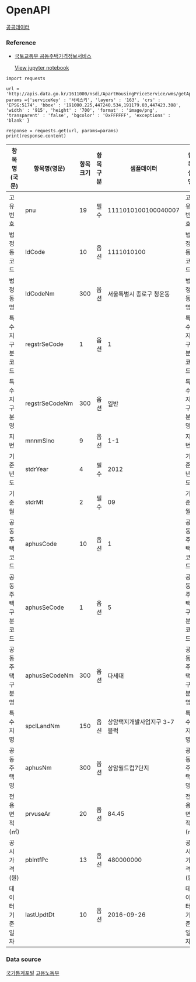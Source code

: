 # OpenAPI

<!---
```
conda install -c conda-forge xmltodict
```
--->

[공공데이터](https://www.data.go.kr/index.do)

### Reference

<!---
- [국토부 한국부동산원_전국 청약 분양정보 상세조회 서비스](https://www.data.go.kr/data/15098547/openapi.do)
```
# Python3 샘플 코드 #

import requests

url = 'http://openapi.reb.or.kr/OpenAPI_ToolInstallPackage/service/rest/ApplyhomeInfoSvc/getLttotPblancList'
params ={'serviceKey' : '서비스키', 'startmonth' : '202101', 'endmonth' : '202103', 'houseSecd' : '01', 'sido' : '강원', 'houseName' : '횡성 벨라시티', 'rentSecd' : '0' }

response = requests.get(url, params=params)
print(response.content)
```

- [국토부 한국수자원공사_토지 분양 정보](https://www.data.go.kr/data/15099019/openapi.do)
- [국토교통부_대지권등록정보조회서비스](https://www.data.go.kr/data/15056691/openapi.do)
- [국토교통부_토지특성정보서비스](https://www.data.go.kr/data/15057558/openapi.do)
- [국토교통부_아파트 분양권전매 신고 자료](https://www.data.go.kr/data/15056782/openapi.do)
--->

- [국토교통부 공동주택가격정보서비스](https://www.data.go.kr/tcs/dss/selectApiDataDetailView.do?publicDataPk=15057988)

  [View jupyter notebook](https://github.com/reejungkim/OpenAPI_Ministry_of_land/blob/main/%EA%B5%AD%ED%86%A0%EA%B5%90%ED%86%B5%EB%B6%80_%EA%B3%B5%EB%8F%99%EC%A3%BC%ED%83%9D%EA%B0%80%EA%B2%A9%EC%A0%95%EB%B3%B4%EC%84%9C%EB%B9%84%EC%8A%A4.ipynb)

```
import requests

url = 'http://apis.data.go.kr/1611000/nsdi/ApartHousingPriceService/wms/getApartHousingPriceWMS'
params ={'serviceKey' : '서비스키', 'layers' : '163', 'crs' : 'EPSG:5174', 'bbox' : '191000.225,447240.534,191179.03,447423.308', 'width' : '915', 'height' : '700', 'format' : 'image/png', 'transparent' : 'false', 'bgcolor' : '0xFFFFFF', 'exceptions' : 'blank' }

response = requests.get(url, params=params)
print(response.content)
```

| 항목명(국문)     | 항목명(영문)   | 항목크기 | 항목구분 | 샘플데이터                   | 항목설명         |
| ---------------- | -------------- | -------- | -------- | ---------------------------- | ---------------- |
| 고유번호         | pnu            | 19       | 필수     | 1111010100100040007          | 고유번호         |
| 법정동코드       | ldCode         | 10       | 옵션     | 1111010100                   | 법정동코드       |
| 법정동명         | ldCodeNm       | 300      | 옵션     | 서울특별시 종로구 청운동     | 법정동명         |
| 특수지구분코드   | regstrSeCode   | 1        | 옵션     | 1                            | 특수지구분코드   |
| 특수지구분명     | regstrSeCodeNm | 300      | 옵션     | 일반                         | 특수지구분명     |
| 지번             | mnnmSlno       | 9        | 옵션     | 1-1                          | 지번             |
| 기준년도         | stdrYear       | 4        | 필수     | 2012                         | 기준년도         |
| 기준월           | stdrMt         | 2        | 필수     | 09                           | 기준월           |
| 공동주택코드     | aphusCode      | 10       | 옵션     | 1                            | 공동주택코드     |
| 공동주택구분코드 | aphusSeCode    | 1        | 옵션     | 5                            | 공동주택구분코드 |
| 공동주택구분명   | aphusSeCodeNm  | 300      | 옵션     | 다세대                       | 공동주택구분명   |
| 특수지명         | spclLandNm     | 150      | 옵션     | 상암택지개발사업지구 3-7블럭 | 특수지명         |
| 공동주택명       | aphusNm        | 300      | 옵션     | 상암월드컵7단지              | 공동주택명       |
| 전용면적(㎡)     | prvuseAr       | 20       | 옵션     | 84.45                        | 전용면적(㎡)     |
| 공시가격(원)     | pblntfPc       | 13       | 옵션     | 480000000                    | 공시가격(원)     |
| 데이터기준일자   | lastUpdtDt     | 10       | 옵션     | 2016-09-26                   | 데이터기준일자   |

### Data source

[국가통계포털](https://kosis.kr/index/index.do)
[고용노동부](http://laborstat.moel.go.kr/hmp/tblInfo/TblInfoList.do?menuId=0010001100101102&leftMenuId=0010001100101&bbsId=)
